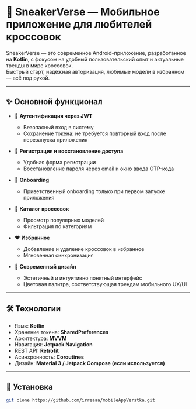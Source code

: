 # 👟 SneakerVerse — Мобильное приложение для любителей кроссовок

SneakerVerse — это современное Android-приложение, разработанное на **Kotlin**, с фокусом на удобный пользовательский опыт и актуальные тренды в мире кроссовок.  
Быстрый старт, надёжная авторизация, любимые модели в избранном — всё под рукой.  

---

## ✨ Основной функционал

- 🔐 **Аутентификация через JWT**
  - Безопасный вход в систему
  - Сохранение токена: не требуется повторный вход после перезапуска приложения

- 📝 **Регистрация и восстановление доступа**
  - Удобная форма регистрации
  - Восстановление пароля через email и окно ввода OTP-кода

- 🎯 **Onboarding**
  - Приветственный onboarding только при первом запуске приложения

- 👟 **Каталог кроссовок**
  - Просмотр популярных моделей
  - Фильтрация по категориям

- ❤️ **Избранное**
  - Добавление и удаление кроссовок в избранное
  - Мгновенная синхронизация

- 💅 **Современный дизайн**
  - Эстетичный и интуитивно понятный интерфейс
  - Цветовая палитра, соответствующая трендам мобильного UX/UI

---

## 🛠️ Технологии

- Язык: **Kotlin**
- Хранение токена: **SharedPreferences**
- Архитектура: **MVVM**
- Навигация: **Jetpack Navigation**
- REST API: **Retrofit**
- Асинхронность: **Coroutines**
- Дизайн: **Material 3 / Jetpack Compose (если используется)**

---

## 🚀 Установка

```bash
git clone https://github.com/irreaaa/mobileAppVerstka.git
